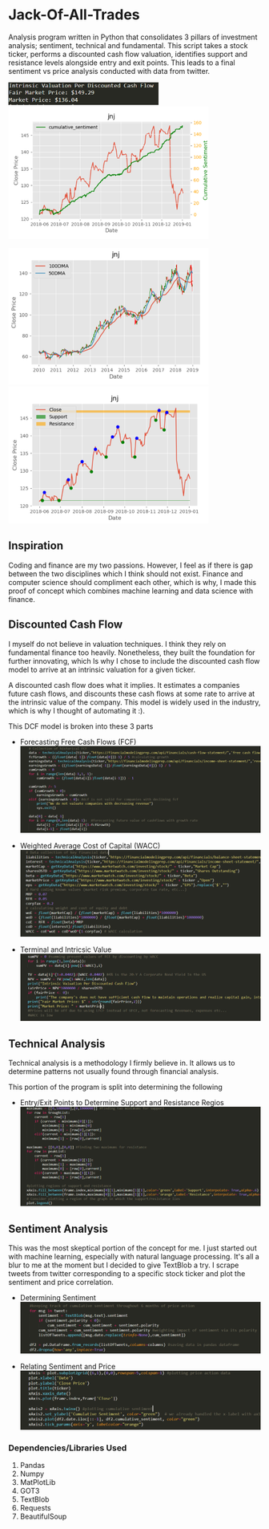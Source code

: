 # Jack-Of-All-Trades
Analysis program written in Python that consolidates 3 pillars of investment analysis; sentiment, technical and fundamental. This script takes a stock ticker, performs a discounted cash flow valuation, identifies support and resistance levels alongside entry and exit points. This leads to a final sentiment vs price analysis conducted with data from twitter.
<p float="center">
  <img src="images/dcf.PNG" width="300" />
  <img src="images/sentimentPlot.PNG" width="400" /> 
</p>
<p float="center">
  <img src="images/price.PNG" width="400" /> 
  <img src="images/technical.PNG" width="400" />
</p>

## Inspiration ##
Coding and finance are my two passions. However, I feel as if there is gap between the two disciplines which I think should not exist.
Finance and computer science should compliment each other, which is why, I made this proof of concept which combines machine learning and data science with finance.

## Discounted Cash Flow ##
I myself do not believe in valuation techniques. I think they rely on fundamental finance too heavily. Nonetheless, they built the foundation for further innovating, which Is why I chose to include the discounted cash flow model to arrive at an intrinsic valuation for a given ticker.

A discounted cash flow does what it implies. It estimates a companies future cash flows, and discounts these cash flows at some rate to arrive at the intrinsic value of the company.
This model is widely used in the industry, which is why I thought of automating it :).

This DCF model is broken into these 3 parts
* Forecasting Free Cash Flows (FCF)
  ![FCF](/images/FCF.PNG)

* Weighted Average Cost of Capital (WACC)
  ![WACC](/images/wacc.PNG)

* Terminal and Intricsic Value
  ![VALUATION](/images/valuation.PNG)

## Technical Analysis ##
Technical analysis is a methodology I firmly believe in. It allows us to determine patterns not usually found through financial analysis.

This portion of the program is split into determining the following
* Entry/Exit Points to Determine Support and Resistance Regios
![SupRes](/images/region.PNG)

## Sentiment Analysis ##
This was the most skeptical portion of the concept for me. I just started out with machine learning, especially with natural language processing. It's all a blur to me at the moment but I decided to give TextBlob a try.
I scrape tweets from twitter corresponding to a specific stock ticker and plot the sentiment and price correlation.
* Determining Sentiment
![Sentiment](/images/sentiment.PNG)

* Relating Sentiment and Price
![Plot](/images/plot.PNG)

### Dependencies/Libraries Used ###
1. Pandas
2. Numpy
3. MatPlotLib
4. GOT3
5. TextBlob
6. Requests
7. BeautifulSoup
